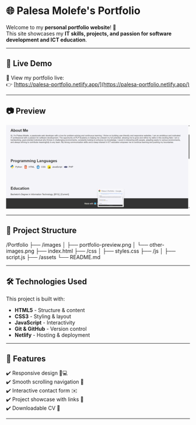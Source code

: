 # 🌐 Palesa Molefe's Portfolio  

Welcome to my **personal portfolio website**! 🚀  
This site showcases my **IT skills, projects, and passion for software development and ICT education**.  

---

## 📌 **Live Demo**  
🔗 View my portfolio live:  
👉 [https://palesa-portfolio.netlify.app/](https://palesa-portfolio.netlify.app/)  

---

## 📷 **Preview**  
![Portfolio Screenshot](images/portfolio-preview.png)  

---

## 📁 **Project Structure**  
/Portfolio
  ├── /images
  │   ├── portfolio-preview.png
  │   └── other-images.png
  ├── index.html
  ├── /css
  │   ├── styles.css
  ├── /js
  │   ├── script.js
  ├── /assets
  └── README.md

---

## 🛠️ **Technologies Used**  
This project is built with:  
- **HTML5** - Structure & content  
- **CSS3** - Styling & layout  
- **JavaScript** - Interactivity  
- **Git & GitHub** - Version control  
- **Netlify** - Hosting & deployment  

---

## 🚀 **Features**  
✔️ Responsive design 📱💻  
✔️ Smooth scrolling navigation 🔽  
✔️ Interactive contact form ✉️  
✔️ Project showcase with links 🔗  
✔️ Downloadable CV 📄  

---



